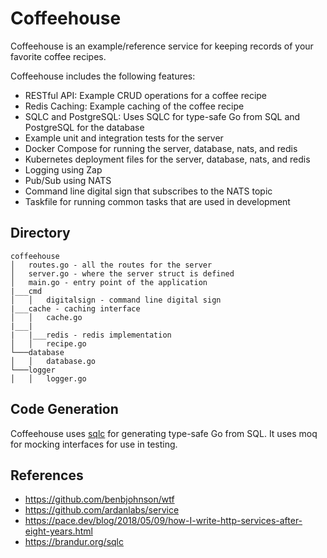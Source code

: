 # Coffeehouse

Coffeehouse is an example/reference service for keeping records of your favorite coffee recipes.

Coffeehouse includes the following features:
- RESTful API: Example CRUD operations for a coffee recipe
- Redis Caching: Example caching of the coffee recipe
- SQLC and PostgreSQL: Uses SQLC for type-safe Go from SQL and PostgreSQL for the database
- Example unit and integration tests for the server
- Docker Compose for running the server, database, nats, and redis
- Kubernetes deployment files for the server, database, nats, and redis
- Logging using Zap
- Pub/Sub using NATS
- Command line digital sign that subscribes to the NATS topic
- Taskfile for running common tasks that are used in development

## Directory
```
coffeehouse
│   routes.go - all the routes for the server
│   server.go - where the server struct is defined   
│   main.go - entry point of the application
|___cmd
│   │   digitalsign - command line digital sign
|___cache - caching interface
│   │   cache.go
|___|
|   |___redis - redis implementation
│   │   recipe.go
└───database
│   │   database.go
└───logger
│   │   logger.go
```

## Code Generation

Coffeehouse uses [sqlc](https://sqlc.dev/) for generating type-safe Go from SQL. It uses moq for mocking interfaces for use in testing.

## References

- https://github.com/benbjohnson/wtf
- https://github.com/ardanlabs/service
- https://pace.dev/blog/2018/05/09/how-I-write-http-services-after-eight-years.html
- https://brandur.org/sqlc
